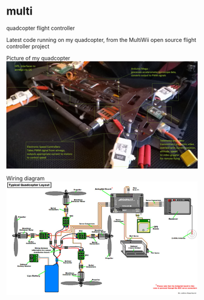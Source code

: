 # multi
quadcopter flight controller

Latest code running on my quadcopter, from the MultiWii open source flight controller project



Picture of my quadcopter
![My image](https://github.com/lostangles/multi/blob/master/WP_20150430_11_30_35_Pro.jpg)



Wiring diagram 
![My image](https://github.com/lostangles/multi/blob/master/wire_diagram.jpg)

